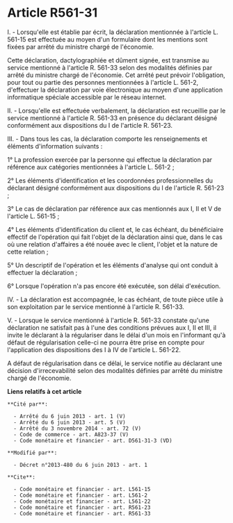 # Article R561-31

I. - Lorsqu'elle est établie par écrit, la déclaration mentionnée à l'article L. 561-15 est effectuée au moyen d'un
formulaire dont les mentions sont fixées par arrêté du ministre chargé de l'économie. 

Cette déclaration, dactylographiée et dûment signée, est transmise au service mentionné à l'article R. 561-33 selon des
modalités définies par arrêté du ministre chargé de l'économie. Cet arrêté peut prévoir l'obligation, pour tout ou partie des
personnes mentionnées à l'article L. 561-2, d'effectuer la déclaration par voie électronique au moyen d'une application
informatique spéciale accessible par le réseau internet. 

II. - Lorsqu'elle est effectuée verbalement, la déclaration est recueillie par le service mentionné à l'article R. 561-33 en
présence du déclarant désigné conformément aux dispositions du I de l'article R. 561-23. 

III. - Dans tous les cas, la déclaration comporte les renseignements et éléments d'information suivants : 

1° La profession exercée par la personne qui effectue la déclaration par référence aux catégories mentionnées à l'article L.
561-2 ; 

2° Les éléments d'identification et les coordonnées professionnelles du déclarant désigné conformément aux dispositions du I
de l'article R. 561-23 ; 

3° Le cas de déclaration par référence aux cas mentionnés aux I, II et V de l'article L. 561-15 ; 

4° Les éléments d'identification du client et, le cas échéant, du bénéficiaire effectif de l'opération qui fait l'objet de la
déclaration ainsi que, dans le cas où une relation d'affaires a été nouée avec le client, l'objet et la nature de cette
relation ; 

5° Un descriptif de l'opération et les éléments d'analyse qui ont conduit à effectuer la déclaration ; 

6° Lorsque l'opération n'a pas encore été exécutée, son délai d'exécution. 

IV. - La déclaration est accompagnée, le cas échéant, de toute pièce utile à son exploitation par le service mentionné à
l'article R. 561-33. 

V. - Lorsque le service mentionné à l'article R. 561-33 constate qu'une déclaration ne satisfait pas à l'une des conditions
prévues aux I, II et III, il invite le déclarant à la régulariser dans le délai d'un mois en l'informant qu'à défaut de
régularisation celle-ci ne pourra être prise en compte pour l'application des dispositions des I à IV de l'article L.
561-22. 

A défaut de régularisation dans ce délai, le service notifie au déclarant une décision d'irrecevabilité selon des modalités
définies par arrêté du ministre chargé de l'économie.

**Liens relatifs à cet article**

	**Cité par**:

	  - Arrêté du 6 juin 2013 - art. 1 (V)
	  - Arrêté du 6 juin 2013 - art. 5 (V)
	  - Arrêté du 3 novembre 2014 - art. 72 (V)
	  - Code de commerce - art. A823-37 (V)
	  - Code monétaire et financier - art. D561-31-3 (VD)

	**Modifié par**:

	  - Décret n°2013-480 du 6 juin 2013 - art. 1

	**Cite**:

	  - Code monétaire et financier - art. L561-15
	  - Code monétaire et financier - art. L561-2
	  - Code monétaire et financier - art. L561-22
	  - Code monétaire et financier - art. R561-23
	  - Code monétaire et financier - art. R561-33
